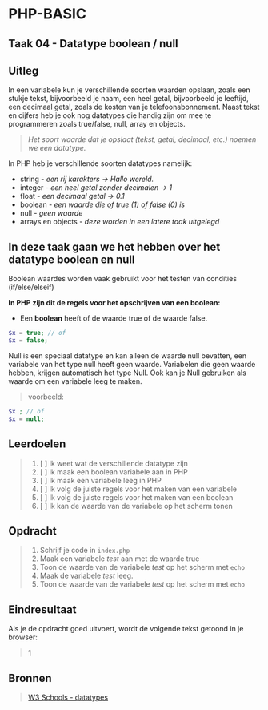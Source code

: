 # PHP-BASIC

## Taak 04 - Datatype boolean / null

## Uitleg

In een variabele kun je verschillende soorten waarden opslaan, zoals een stukje tekst, bijvoorbeeld je naam, een heel getal, bijvoorbeeld je leeftijd, een decimaal getal, zoals de kosten van je telefoonabonnement. Naast tekst en cijfers heb je ook nog datatypes die handig zijn om mee te programmeren zoals true/false, null, array en objects.

> _Het soort waarde dat je opslaat (tekst, getal, decimaal, etc.) noemen we een datatype._

In PHP heb je verschillende soorten datatypes namelijk:

- string - _een rij karakters -> Hallo wereld._
- integer - _een heel getal zonder decimalen -> 1_
- float - _een decimaal getal -> 0.1_
- boolean - _een waarde die of true (1) of false (0) is_
- null - _geen waarde_
- arrays en objects - _deze worden in een latere taak uitgelegd_

## In deze taak gaan we het hebben over het datatype boolean en null

Boolean waardes worden vaak gebruikt voor het testen van condities (if/else/elseif)

**In PHP zijn dit de regels voor het opschrijven van een boolean:**

- Een **boolean** heeft of de waarde true of de waarde false.

```php
$x = true; // of
$x = false;
```

Null is een speciaal datatype en kan alleen de waarde null bevatten, een variabele van het type null heeft geen waarde. Variabelen die geen waarde hebben, krijgen automatisch het type Null. Ook kan je Null gebruiken als waarde om een variabele leeg te maken.

> voorbeeld:

```php
$x ; // of
$x = null;
```

## Leerdoelen

> 1. [ ] Ik weet wat de verschillende datatype zijn
> 2. [ ] Ik maak een boolean variabele aan in PHP
> 3. [ ] Ik maak een variabele leeg in PHP
> 4. [ ] Ik volg de juiste regels voor het maken van een variabele
> 5. [ ] Ik volg de juiste regels voor het maken van een boolean
> 6. [ ] Ik kan de waarde van de variabele op het scherm tonen

## Opdracht

> 1. Schrijf je code in `index.php`
> 2. Maak een variabele _test_ aan met de waarde true
> 3. Toon de waarde van de variabele _test_ op het scherm met `echo`
> 4. Maak de variabele _test_ leeg.
> 5. Toon de waarde van de variabele _test_ op het scherm met `echo`

## Eindresultaat

Als je de opdracht goed uitvoert, wordt de volgende tekst getoond in je browser:

> 1

## Bronnen

> [W3 Schools - datatypes](https://www.w3schools.com/PHP/php_datatypes.asp)

<!--- ------------ DIT COMMENTAAR LATEN STAAN AUB ------------
------------------ ------------------------------ ------------
------------------ eagle ref:65877905
------------------ ------------------------------ ------------
------------------ DIT COMMENTAAR LATEN STAAN AUB -------- -->
